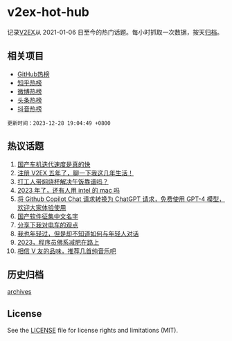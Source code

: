 # v2ex-hot-hub

 记录[V2EX](https://www.v2ex.com/)从 2021-01-06 日至今的热门话题。每小时抓取一次数据，按天[归档](archives)。
 
 ## 相关项目

- [GitHub热榜](https://github.com/snaildev/github-hot-hub)
- [知乎热榜](https://github.com/snaildev/zhihu-hot-hub)
- [微博热榜](https://github.com/snaildev/weibo-hot-hub)
- [头条热榜](https://github.com/snaildev/toutiao-hot-hub)
- [抖音热榜](https://github.com/snaildev/douyin-hot-hub)


 `更新时间：2023-12-28 19:04:49 +0800`

## 热议话题

1. [国产车机迭代速度是真的快](https://www.v2ex.com/t/1004012)
1. [注册 V2EX 五年了，聊一下我这几年生活！](https://www.v2ex.com/t/1004101)
1. [打工人带焖烧杯解决午饭靠谱吗？](https://www.v2ex.com/t/1003998)
1. [2023 年了，还有人用 intel 的 mac 吗](https://www.v2ex.com/t/1003922)
1. [将 Github Copilot Chat 请求转换为 ChatGPT 请求，免费使用 GPT-4 模型，欢迎大家体验使用](https://www.v2ex.com/t/1004009)
1. [国产软件征集中文名字](https://www.v2ex.com/t/1004053)
1. [分享下我对电车的观点](https://www.v2ex.com/t/1004059)
1. [我也年轻过，但是却不知道如何与年轻人对话](https://www.v2ex.com/t/1004081)
1. [2023，程序员佛系减肥在路上](https://www.v2ex.com/t/1003992)
1. [相信 V 友的品味，推荐几首纯音乐吧](https://www.v2ex.com/t/1004049)

## 历史归档

[archives](archives)

## License

See the [LICENSE](LICENSE) file for license rights and limitations (MIT).
